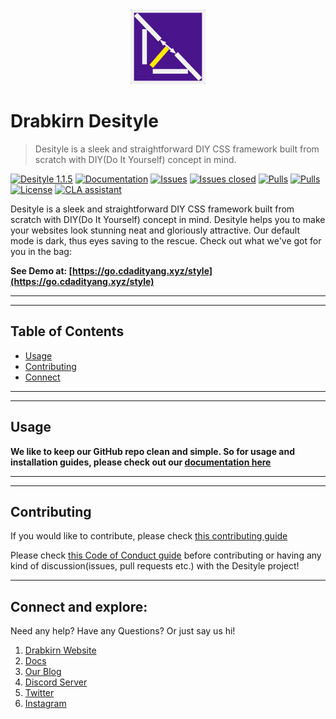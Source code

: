 <div align="center">
  <img src="https://github.com/drabkirn/desityle/raw/master/drabkirn-logo-120x120.png"/>
</div>

# Drabkirn Desityle

> Desityle is a sleek and straightforward DIY CSS framework built from scratch with DIY(Do It Yourself) concept in mind.

<!-- Add CI/CD info, language, main frameworks used from shields.io. Example -->
[![Desityle 1.1.5](https://img.shields.io/badge/Desityle-v1.1.5-green.svg)](https://www.npmjs.com/package/desityle)
[![Documentation](https://img.shields.io/badge/Documentation-red.svg)](https://go.cdadityang.xyz/DdocsS)
[![Issues](https://img.shields.io/github/issues/drabkirn/desityle.svg)](https://github.com/drabkirn/desityle/issues)
[![Issues closed](https://img.shields.io/github/issues-closed/drabkirn/desityle.svg)](https://github.com/drabkirn/desityle/issues)
[![Pulls](https://img.shields.io/github/issues-pr/drabkirn/desityle.svg)](https://github.com/drabkirn/desityle/pulls)
[![Pulls](https://img.shields.io/github/issues-pr-closed/drabkirn/desityle.svg)](https://github.com/drabkirn/desityle/pulls)
[![License](https://img.shields.io/github/license/drabkirn/desityle.svg)](https://choosealicense.com/licenses/agpl-3.0/)
[![CLA assistant](https://cla-assistant.io/readme/badge/drabkirn/desityle)](https://cla-assistant.io/drabkirn/desityle)

Desityle is a sleek and straightforward DIY CSS framework built from scratch with DIY(Do It Yourself) concept in mind. Desityle helps you to make your websites look stunning neat and gloriously attractive. Our default mode is dark, thus eyes saving to the rescue. Check out what we've got for you in the bag:

**See Demo at: [https://go.cdadityang.xyz/style](https://go.cdadityang.xyz/style)**

-----
-----

## Table of Contents
- [Usage](#usage)
- [Contributing](#contributing)
- [Connect](#connect)

-----
-----

## Usage
**We like to keep our GitHub repo clean and simple. So for usage and installation guides, please check out our [documentation here](https://go.cdadityang.xyz/DdocsS)**

-----
-----

## Contributing
If you would like to contribute, please check [this contributing guide](https://github.com/drabkirn/desityle/blob/master/CONTRIBUTING.md)

Please check [this Code of Conduct guide](https://github.com/drabkirn/desityle/blob/master/CODE_OF_CONDUCT.md) before contributing or having any kind of discussion(issues, pull requests etc.) with the Desityle project!


<!-- TODO: Write about any libs used from other resources - give credit -->

-----

## Connect and explore:
Need any help? Have any Questions? Or just say us hi!

1. [Drabkirn Website](https://go.cdadityang.xyz/drab)
2. [Docs](https://go.cdadityang.xyz/docs)
3. [Our Blog](https://go.cdadityang.xyz/blog)
4. [Discord Server](https://go.cdadityang.xyz/discord)
5. [Twitter](https://go.cdadityang.xyz/DtwtK)
6. [Instagram](https://go.cdadityang.xyz/DinsK)
